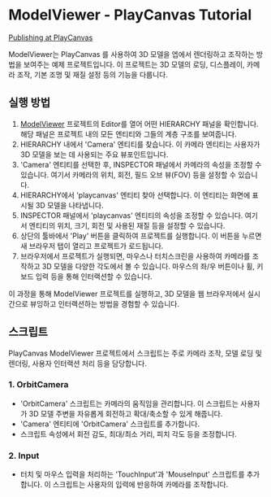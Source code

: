 # ModelViewer - PlayCanvas Tutorial

[Publishing at PlayCanvas](https://playcanv.as/b/e8c0b298)

ModelViewer는 PlayCanvas 를 사용하여 3D 모델을 엡에서 렌더링하고 조작하는 방법을 보여주는 예제 프로젝트입니다.
 이 프로젝트는 3D 모델의 로딩, 디스플레이, 카메라 조작, 기본 조명 및 재질 설정 등의 기능을 다룹니다.

 ## 실행 방법
1. [ModelViewer](https://playcanvas.com/editor/project/1153963) 프로젝트의 Editor를 열어 어떤 HIERARCHY 패널을 확인합니다.
   해당 패널은 프로젝트 내의 모든 엔티티와 그들의 계층 구조를 보여줍니다.
2. HIERARCHY 내에서 'Camera' 엔티티를 찾습니다. 이 카메라 엔티티는 사용자가 3D 모델을 보는 데 사용되는 주요 뷰포인트입니다.
3. 'Camera' 엔티티를 선택한 후, INSPECTOR 패널에서 카메라의 속성을 조정할 수 있습니다. 여기서 카메라의 위치, 회전, 필드 오브 뷰(FOV) 등을 설정할 수 있습니다.
4.  HIERARCHY에서 'playcanvas' 엔티티 찾아 선택합니다. 이 엔티티는 화면에 표시될 3D 모델을 나타냅니다.
5.  INSPECTOR 패널에서 'playcanvas' 엔티티의 속성을 조정할 수 있습니다. 여기서 엔티티의 위치, 크기, 회전 및 사용된 재질 등을 설정할 수 있습니다.
6. 상단의 툴바에서 'Play' 버튼을 클릭하여 프로젝트를 실행합니다. 이 버튼을 누르면 새 브라우저 탭이 열리고 프로젝트가 로드됩니다.
7. 브라우저에서 프로젝트가 실행되면, 마우스나 터치스크린을 사용하여 카메라를 조작하고 3D 모델을 다양한 각도에서 볼 수 있습니다. 마우스의 좌/우 버튼이나 휠, 키보드 입력 등을 통해 인터랙션할 수 있습니다.

이 과정을 통해 ModelViewer 프로젝트를 실행하고, 3D 모델을 웹 브라우저에서 실시간으로 뷰잉하고 인터랙션하는 방법을 경험할 수 있습니다.

## 스크립트
PlayCanvas ModelViewer 프로젝트에서 스크립트는 주로 카메라 조작, 모델 로딩 및 렌더링, 사용자 인터랙션 처리 등을 담당합니다. 


### 1. OrbitCamera 
- 'OrbitCamera' 스크립트는 카메라의 움직임을 관리합니다. 이 스크립트는 사용자가 3D 모델 주변을 자유롭게 회전하고 확대/축소할 수 있게 해줍니다.
-  'Camera' 엔티티에 'OrbitCamera' 스크립트를 추가합니다.
- 스크립트 속성에서 회전 감도, 최대/최소 거리, 피치 각도 등을 조정합니다.

### 2. Input 
- 터치 및 마우스 입력을 처리하는 'TouchInput'과 'MouseInput' 스크립트를 추가합니다. 이 스크립트는 사용자의 입력에 반응하여 카메라를 조작합니다.
